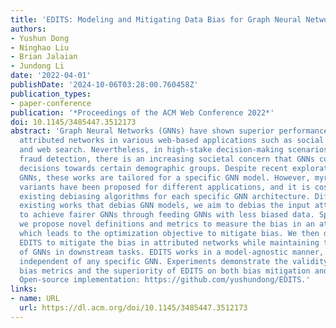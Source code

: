```yaml
---
title: 'EDITS: Modeling and Mitigating Data Bias for Graph Neural Networks'
authors:
- Yushun Dong
- Ninghao Liu
- Brian Jalaian
- Jundong Li
date: '2022-04-01'
publishDate: '2024-10-06T03:28:00.760458Z'
publication_types:
- paper-conference
publication: '*Proceedings of the ACM Web Conference 2022*'
doi: 10.1145/3485447.3512173
abstract: 'Graph Neural Networks (GNNs) have shown superior performance in analyzing
  attributed networks in various web-based applications such as social recommendation
  and web search. Nevertheless, in high-stake decision-making scenarios such as online
  fraud detection, there is an increasing societal concern that GNNs could make discriminatory
  decisions towards certain demographic groups. Despite recent explorations on fair
  GNNs, these works are tailored for a specific GNN model. However, myriads of GNN
  variants have been proposed for different applications, and it is costly to fine-tune
  existing debiasing algorithms for each specific GNN architecture. Different from
  existing works that debias GNN models, we aim to debias the input attributed network
  to achieve fairer GNNs through feeding GNNs with less biased data. Specifically,
  we propose novel definitions and metrics to measure the bias in an attributed network,
  which leads to the optimization objective to mitigate bias. We then develop a framework
  EDITS to mitigate the bias in attributed networks while maintaining the performance
  of GNNs in downstream tasks. EDITS works in a model-agnostic manner, i.e., it is
  independent of any specific GNN. Experiments demonstrate the validity of the proposed
  bias metrics and the superiority of EDITS on both bias mitigation and utility maintenance.
  Open-source implementation: https://github.com/yushundong/EDITS.'
links:
- name: URL
  url: https://dl.acm.org/doi/10.1145/3485447.3512173
---
```


